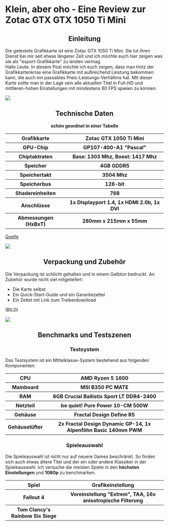 Klein, aber oho - Eine Review zur Zotac GTX GTX 1050 Ti Mini
=

<html>

<center><h2> Einleitung</h2></center>
<p>
<div class=pull-right>  Die getestete Grafikkarte ist eine Zotac GTX 1050 Ti Mini. Sie tut ihren Dienst bei mir seit etwas längerer Zeit und ich möchte euch hier zeigen was sie als "esport-Grafikkarte" zu leisten vermag. 
</div>
    <div class=pull-left> Hallo Leute. In diesem Post möchte ich euch zeigen, dass man trotz der Grafikkartenkrise eine Grafikkarte mit außreichend Leistung bekommen kann, die auch ein passables Preis-Leistungs-Verhältnis hat. Mit dieser Karte sollte man in der Lage sein alle aktuellen Titel in Full-HD und mittleren-hohen Einstellungen mit mindestens 60 FPS spielen zu können.
</div>

![](https://steemitimages.com/DQmYUbJud4FF3LNJUddcHH9zUQFjafekxAoHoHEhjrmPEBs/simple\_stroke\_lightblue.png)



<center><h2> Technische Daten </h2></center>
    <p><center><b>schön geordnet in einer Tabelle</b></center></p>
    
<table>
    <tr><th>Grafikkarte</th><th>Zotac GTX 1050 Ti Mini</th></tr>
    <th>GPU-Chip</th><th>GP107-400-A1 "Pascal"</th></tr>
    <tr><th>Chiptaktraten</th><th>Base: 1303 Mhz, Boost: 1417 Mhz</th></tr>
    <tr><th>Speicher</th><th>4GB GDDR5 </th></tr>
    <tr><th>Speichertakt</th><th>3504 Mhz</th>
    <tr><th>Speicherbus</th><th>128-bit</th></tr>
    <tr><th>Shadereinheiten</th><th>768</th></tr>
    <tr><th>Anschlüsse</th><th>1x Displayport 1.4, 1x HDMI 2.0b, 1x DVI</th>     </tr>
    <tr><th>Abmessungen (HxBxT)</th><th>280mm x 215mm x 55mm</th></tr>
</table>

<a href='http://hkftp.zotac.com/External/VGA/GTX10series/GTX1050Ti/ZT-P10510A-10L/brochure/ZT-P10510A-10L_brochure.pdf'> Quelle </a>

![](https://steemitimages.com/DQmYUbJud4FF3LNJUddcHH9zUQFjafekxAoHoHEhjrmPEBs/simple\_stroke\_lightblue.png)

<center><h2> Verpackung und Zubehör </h2></center>
<div class=pull-left> Die Verpackung ist schlicht gehalten und in einem Gelbton bedruckt. An Zubehör wurde nicht viel mitgeliefert: 
    <ul><li>Die Karte selbst</li>
        <li>Ein Quick-Start-Guide und ein Garantiezettel</li>
        <li>Ein Zettel mit Link zum Treiberdownload</li>
    </ul>
</div>
<div class=pull-right> (BILD) 
</div>


![](https://steemitimages.com/DQmYUbJud4FF3LNJUddcHH9zUQFjafekxAoHoHEhjrmPEBs/simple\_stroke\_lightblue.png)

<center><h2>Benchmarks und Testszenen</h2></center>

<center><h3>Testsystem</h3></center>

Das Testsystem ist ein Mittelklasse-System bestehend aus folgenden Komponenten:

<table>
    <tr><th>CPU</th><th>AMD Ryzen 5 1600</th></tr>
    <tr><th>Mainboard</th><th>MSI B350 PC MATE</th></tr>
    <tr><th>RAM</th><th>8GB Crucial Ballistix Sport LT DDR4-2400</th></tr>
    <tr><th>Netzteil</th><th>be quiet! Pure Power 10-CM 500W</th></tr>
    <tr><th>Gehäuse</th><th>Fractal Design Define R5</th></tr>
    <tr><th>Gehäuselüfter</th><th>2x Fractal Design Dynamic GP-14, 1x Alpenföhn Basic 140mm PWM</th></tr>
</table>

<center><h3>Spieleauswahl</h3></center>

Die Spieleauswahl ist nicht nur auf neuere Games beschränkt. So finden sich auch etwas ältere Titel und der ein oder andere Klassiker in der Spieleauswahl. Ich versuche die meisten Spiele in den <b>höchsten Einstellungen</b> und <b>1080p</b> zu benchmarken.

<table>
    <tr><th>Spiel</th><th>Grafikeinstellung</th></tr>
    <tr><th>Fallout 4</th><th>Voreinstellung "Extrem", TAA, 16x anisotropische Filterung</th></tr>
    <tr><th>Tom Clancy's Rainbow Six Siege</th><th></th></tr>